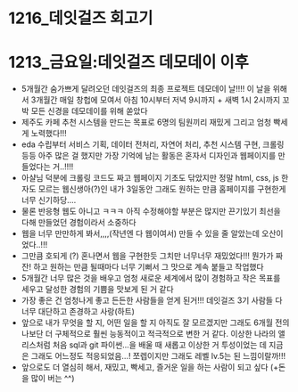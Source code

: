 # 1216_데잇걸즈 회고기

# 1213_금요일:데잇걸즈 데모데이 이후

- 5개월간 숨가쁘게 달려오던 데잇걸즈의 최종 프로젝트 데모데이 날!!!! 이 날을 위해서 3개월간 매일 창헙에 모여서 아침 10시부터 저녁 9시까지 + 새벽 1시 2시까지 꼬박 모든 신경을 데모데이를 위해 쏟았다
- 제주도 카페 추천 시스템을 만드는 목표로 6명의 팀원끼리 재밌게 그리고 엄청 빡세게 노력했다!!!
- eda 수립부터 서비스 기획, 데이터 전처리, 자연어 처리, 추천 시스템 구현, 크롤링 등등 아주 많은 걸 했지만 가장 기억에 남는 활동은 혼자서 디자인과 웹페이지를 만들었다는 거..!!!!
- 아샬님 덕분에 크롤링 코드도 짜고 웹페이지 기초도 닦았지만 정말 html, css, js 한자도 모르는 웹신생아(?)인 내가 3일동안 그래도 원하는 만큼 홈페이지를 구현한게 너무 신기하당....
- 물론 반응형 웹도 아니고 ㅋㅋㅋ 아직 수정해야할 부분은 많지만 끈기있기 최선을 다해 만들었던 경험이라서 소중하다
- 웹을 너무 만만하게 봐서,,,,(작년엔 다 웹이여서) 만들 수 있을 줄 알았는데 오산이었다..!!!
- 그만큼 호되게 (?) 혼나면서 웹을 구현한듯 그치만 너무너무 재밌었다!!! 뭔가가 짜잔! 하고 원하는 만큼 될때마다 너무 기뻐서 그 맛으로 계속 붙들고 작업했다
- 5개월간 너무 많은 것을 배우고 엄청 새로운 세계에서 많이 경험하고 작은 목표를 세우고 달성한 경험의 기쁨을 맛보게 된 거 같다
- 가장 좋은 건 엄청나게 좋고 든든한 사람들을 얻게 된거!!! 데잇걸즈 3기 사람들 다 너무 대단하고 존경하고 사랑(하트)
- 앞으로 내가 무엇을 할 지, 어떤 일을 할 지 아직도 잘 모르겠지만 그래도 6개월 전의 나보단 더 구체적으로 훨씬 능동적이고 적극적으로 변한 거 같다. 이상한 나라의 앨리스처럼 처음 sql과 git 파이썬...을 배울 때 새롭고 이상한 거 투성이었는 데 지금은 그래도 어느정도 적응되었음...! 쪼렙이지만 그래도 레벨 lv.5는 된 느낌이랄까!!!
- 앞으로도 더 열심히 해서, 재밌고, 빡세고, 즐거운 일을 하는 사람이 되고 싶다 (+돈을 많이 버는 ^^)